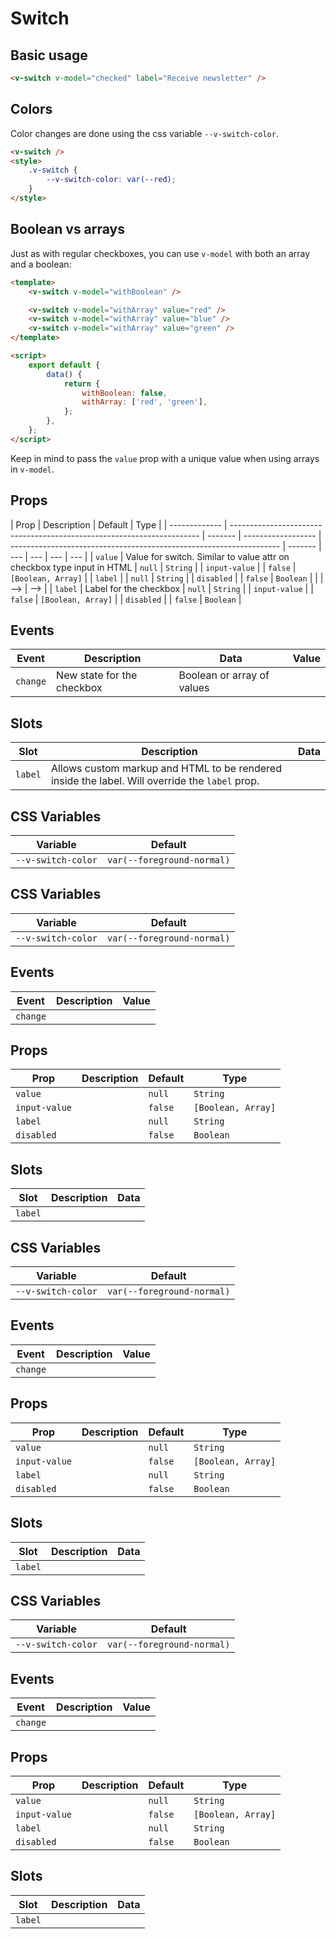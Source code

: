# Switch

## Basic usage

```html
<v-switch v-model="checked" label="Receive newsletter" />
```

## Colors

Color changes are done using the css variable `--v-switch-color`.

```html
<v-switch />
<style>
	.v-switch {
		--v-switch-color: var(--red);
	}
</style>
```

## Boolean vs arrays

Just as with regular checkboxes, you can use `v-model` with both an array and a boolean:

```html
<template>
	<v-switch v-model="withBoolean" />

	<v-switch v-model="withArray" value="red" />
	<v-switch v-model="withArray" value="blue" />
	<v-switch v-model="withArray" value="green" />
</template>

<script>
	export default {
		data() {
			return {
				withBoolean: false,
				withArray: ['red', 'green'],
			};
		},
	};
</script>
```

Keep in mind to pass the `value` prop with a unique value when using arrays in `v-model`.

## Props

| Prop          | Description                                                            | Default | Type               |
| ------------- | ---------------------------------------------------------------------- | ------- | ------------------ | ------------------------------------------------------------------- | ------- | --- | --- | --- | --- |
| `value`       | Value for switch. Similar to value attr on checkbox type input in HTML | `null`  | `String`           |
| `input-value` |                                                                        | `false` | `[Boolean, Array]` |
| `label`       |                                                                        | `null`  | `String`           |
| `disabled`    |                                                                        | `false` | `Boolean`          |
| <!--          | <!--                                                                   | <!--    | `inputValue`       | Value that's used with `v-model`. Either boolean or array of values | `false` |     | --> | --> | --> |
| `label`       | Label for the checkbox                                                 | `null`  | `String`           |
| `input-value` |                                                                        | `false` | `[Boolean, Array]` |
| `disabled`    |                                                                        | `false` | `Boolean`          |

## Events

| Event    | Description                | Data                       | Value |
| -------- | -------------------------- | -------------------------- | ----- |
| `change` | New state for the checkbox | Boolean or array of values |       |

## Slots

| Slot    | Description                                                                                    | Data |
| ------- | ---------------------------------------------------------------------------------------------- | ---- |
| `label` | Allows custom markup and HTML to be rendered inside the label. Will override the `label` prop. |      |

## CSS Variables

| Variable           | Default                    |
| ------------------ | -------------------------- |
| `--v-switch-color` | `var(--foreground-normal)` |

## CSS Variables

| Variable           | Default                    |
| ------------------ | -------------------------- |
| `--v-switch-color` | `var(--foreground-normal)` |

## Events

| Event    | Description | Value |
| -------- | ----------- | ----- |
| `change` |             |       |

## Props

| Prop          | Description | Default | Type               |
| ------------- | ----------- | ------- | ------------------ |
| `value`       |             | `null`  | `String`           |
| `input-value` |             | `false` | `[Boolean, Array]` |
| `label`       |             | `null`  | `String`           |
| `disabled`    |             | `false` | `Boolean`          |

## Slots

| Slot    | Description | Data |
| ------- | ----------- | ---- |
| `label` |             |      |

## CSS Variables

| Variable           | Default                    |
| ------------------ | -------------------------- |
| `--v-switch-color` | `var(--foreground-normal)` |

## Events

| Event    | Description | Value |
| -------- | ----------- | ----- |
| `change` |             |       |

## Props

| Prop          | Description | Default | Type               |
| ------------- | ----------- | ------- | ------------------ |
| `value`       |             | `null`  | `String`           |
| `input-value` |             | `false` | `[Boolean, Array]` |
| `label`       |             | `null`  | `String`           |
| `disabled`    |             | `false` | `Boolean`          |

## Slots

| Slot    | Description | Data |
| ------- | ----------- | ---- |
| `label` |             |      |

## CSS Variables

| Variable           | Default                    |
| ------------------ | -------------------------- |
| `--v-switch-color` | `var(--foreground-normal)` |

## Events

| Event    | Description | Value |
| -------- | ----------- | ----- |
| `change` |             |       |

## Props

| Prop          | Description | Default | Type               |
| ------------- | ----------- | ------- | ------------------ |
| `value`       |             | `null`  | `String`           |
| `input-value` |             | `false` | `[Boolean, Array]` |
| `label`       |             | `null`  | `String`           |
| `disabled`    |             | `false` | `Boolean`          |

## Slots

| Slot    | Description | Data |
| ------- | ----------- | ---- |
| `label` |             |      |
